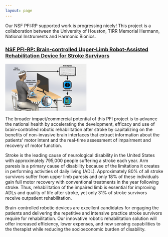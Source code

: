 ```yaml
---
layout: page
---
```

Our NSF PFI:RP supported work is progressing nicely! This project is a collaboration between the University of Houston, TIRR Memorial Hermann, National Instruments and Harmonic Bionics.

<h3><a href="https://nsf.gov/awardsearch/showAward?AWD_ID=1827769&HistoricalAwards=false" target="_blank">NSF PFI-RP: Brain-controlled Upper-Limb Robot-Assisted Rehabilitation Device for Stroke Survivors</a></h3>

<img src="/assets/newfigure.png" alt="Test" />


The broader impact/commercial potential of this PFI project is to advance the national health by accelerating the development, efficacy and use of brain-controlled robotic rehabilitation after stroke by capitalizing on the benefits of non-invasive brain interfaces that extract information about the patients’ motor intent and the real-time assessment of impairment and recovery of motor function. 




Stroke is the leading cause of neurological disability in the United States with approximately 795,000 people suffering a stroke each year. Arm paresis is a primary cause of disability because of the limitations it creates in performing activities of daily living (ADL). Approximately 80% of all stroke survivors suffer from upper limb paresis and only 18% of these individuals gain full motor recovery with conventional treatments in the year following stroke. Thus, rehabilitation of the impaired limb is essential for improving ADLs and quality of life after stroke, yet only 31% of stroke survivors receive outpatient rehabilitation. 



Brain-controlled robotic devices are excellent candidates for engaging the patients and delivering the repetitive and intensive practice stroke survivors require for rehabilitation. Our innovative robotic rehabilitation solution will offer increased efficiency, lower expenses, and new sensing capabilities to the therapist while reducing the socioeconomic burden of disability.
<br>
